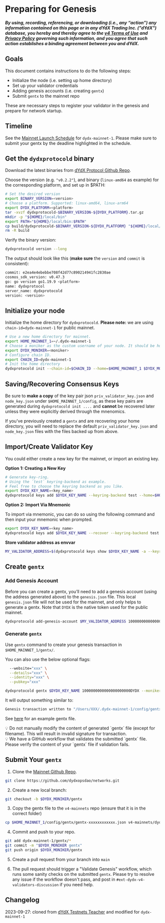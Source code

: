 # Preparing for Genesis

***By using, recording, referencing, or downloading (i.e., any “action”) any information contained on this page or in any dYdX Trading Inc. ("dYdX") database, you hereby and thereby agree to the [v4 Terms of Use](https://dydx.exchange/v4-terms) and [Privacy Policy](https://dydx.exchange/privacy) governing such information, and you agree that such action establishes a binding agreement between you and dYdX.***


## Goals

This document contains instructions to do the following steps:

- Initialize the node (i.e. setting up home directory)
- Set up your validator credentials
- Adding genesis accounts (i.e. creating `gentx`)
- Submit `gentx` to the mainnet repo

These are necessary steps to register your validator in the genesis and prepare for network startup.

## Timeline

See the [Mainnet Launch Schedule](https://v4-mainnet-docs.vercel.app/mainnet/schedule) for `dydx-mainnet-1`. Please make sure to submit your gentx by the deadline highlighted in the schedule.

## Get the `dydxprotocold` binary

Download the latest binaries from [dYdX Protocol Github Repo](https://github.com/dydxprotocol/v4-chain/releases).

Choose the version (e.g. `"v0.2.2"`), and binary (`linux-amd64` as example) for the corresponding platform, and set up in $PATH:

```bash
# Set the desired version
export BINARY_VERSION=<version>
# Choose a platform. Supported: linux-amd64, linux-arm64
export DYDX_PLATFORM=<platform>
tar -xvzf dydxprotocold-$BINARY_VERSION-${DYDX_PLATFORM}.tar.gz
mkdir -p "${HOME}/local/bin"
export PATH="${HOME}/local/bin:$PATH"
cp build/dydxprotocold-$BINARY_VERSION-${DYDX_PLATFORM} "${HOME}/local/bin/dydxprotocold"
rm -R build 
```

Verify the binary version:

```bash
dydxprotocold version --long
```

The output should look like this (**make sure** the `version` and `commit` is consistent):

```bash
commit: e2ea4e4ebebbe708f42d77c890214941fc2830ae
cosmos_sdk_version: v0.47.3
go: go version go1.19.9 <platform>
name: dydxprotocol
server_name: dydxprotocold
version: <version>
```

## Initialize your node

Initialize the home directory for `dydxprotocold`. **Please note:** we are using `chain-id=dydx-mainnet-1` for public mainnet.

```bash
# Use a new home directory for mainnet.
export HOME_MAINNET_1=~/.dydx-mainnet-1
# Choose a moniker as the custom username of your node. It should be human-readable.
export DYDX_MONIKER=<moniker>
# Configure chain ID.
export CHAIN_ID=dydx-mainnet-1
# Init the home directory
dydxprotocold init --chain-id=$CHAIN_ID --home=$HOME_MAINNET_1 $DYDX_MONIKER
```

## Saving/Recovering Consensus Keys

Be sure to **make a copy** of the key pair json `priv_validator_key.json` and `node_key.json` under `$HOME_MAINNET_1/config`, as these key pairs are generated during `dydxprotocold init ....` and **cannot** be recovered later unless they were explicitly derived through the mnenomics.

If you've previously created a `gentx` and are recovering your home directory, you will need to replace the default `priv_validator_key.json` and `node_key.json` files with the files backed up from above.

## Import/Create Validator Key

You could either create a new key for the mainnet, or import an existing key. 

**Option 1: Creating a New Key**

```bash
# Generate key-ring. 
# Using the `test` keyring-backend as example. 
# Feel free to choose the keyring backend as you like. 
export DYDX_KEY_NAME=<key_name>
dydxprotocold keys add $DYDX_KEY_NAME --keyring-backend test --home=$HOME_MAINNET_1
```

**Option 2: Import Via Mnemonic**

To import via mnemonic, you can do so using the following command and then input your mnemonic when prompted.

```bash
export DYDX_KEY_NAME=<key_name>
dydxprotocold keys add $DYDX_KEY_NAME --recover --keyring-backend test --home=$HOME_MAINNET_1
```

**Store validator address as envvar**

```bash
MY_VALIDATOR_ADDRESS=$(dydxprotocold keys show $DYDX_KEY_NAME -a --keyring-backend test --home=$HOME_MAINNET_1)
```

## Create `gentx`

### Add Genesis Account

Before you can create a gentx, you’ll need to add a genesis account (using the address generated above) to the `genesis.json` file. This local `genesis.json` file will not be used for the mainnet, and only helps to generate a gentx. Note that `DYDX` is the native token used for the public mainnet.

```bash
dydxprotocold add-genesis-account $MY_VALIDATOR_ADDRESS 1000000000000000000000DYDX --home=$HOME_MAINNET_1
```

### Generate `gentx`

Use `gentx` command to create your genesis transaction in `$HOME_MAINNET_1/gentx/`.

You can also use the below optional flags:

```bash
  --website="xxx" \
  --details="xxx" \
  --identity="xxx" \
  --pubkey="xxx"
```

```bash
dydxprotocold gentx $DYDX_KEY_NAME 1000000000000000000000DYDX --moniker $DYDX_MONIKER --keyring-backend test --chain-id $CHAIN_ID --home=$HOME_MAINNET_1
```

It will output something similar to:

```bash
Genesis transaction written to "/Users/XXX/.dydx-mainnet-1/config/gentx/gentx-ae8a1fd5828866c435f9b559fad39e1bc19a06dc.json"
```

See [here](https://github.com/dydxprotocol/v4-testnets/blob/main/dydx-testnet-3/gentx/gentx-dydx-1.json) for an example gentx file.

<aside>
💡 Do not manually modify the content of generated `gentx` file (except for filename). This will result in invalid signature for transaction.

</aside>

<aside>
💡 We have a GitHub workflow that validates the submitted `gentx` file. Please verify the content of your `gentx` file if validation fails.

</aside>

## Submit Your `gentx`

1. Clone the [Mainnet Github Repo](https://github.com/dydxopsdao/networks).

```bash
git clone https://github.com/dydxopsdao/networks.git
```

2. Create a new local branch:

```bash
git checkout -b $DYDX_MONIKER/gentx
```

3. Copy the gentx file to the `v4-mainnets` repo (ensure that it is in the correct folder)

```bash
cp $HOME_MAINNET_1/config/gentx/gentx-xxxxxxxxxxxx.json v4-mainnets/dydx-mainnet-1/gentx/gentx-$DYDX_MONIKER.json
```

4. Commit and push to your repo.

```bash
git add dydx-mainnet-1/gentx/*
git commit -m "$DYDX_MONIKER gentx"
git push origin $DYDX_MONIKER/gentx
```

5. Create a pull request from your branch into `main`

6. The pull request should trigger a "Validate Genesis" workflow, which runs some sanity checks on the submitted `gentx`. Please try to resolve any issue if the workflow doesn't pass, and post in `#ext-dydx-v4-validators-discussion` if you need help.

## Changelog
2023-09-27: cloned from [dYdX Testnets Teacher](https://github.com/dydxprotocol/v4-documentation) and modified for `dydx-mainnet-1`